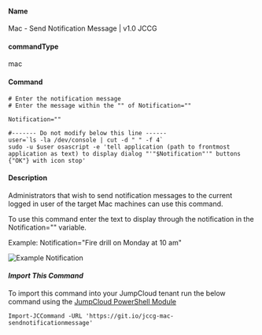 #### Name

Mac - Send Notification Message | v1.0 JCCG 

#### commandType

mac

#### Command

```
# Enter the notification message
# Enter the message within the "" of Notification=""

Notification=""

#------- Do not modify below this line ------
user=`ls -la /dev/console | cut -d " " -f 4`
sudo -u $user osascript -e 'tell application (path to frontmost application as text) to display dialog "'"$Notification"'" buttons {"OK"} with icon stop'
```

#### Description

Administrators that wish to send notification messages to the current logged in user of the target Mac machines can use this command. 

To use this command enter the text to display through the notification in the Notification="" variable.

Example: Notification="Fire drill on Monday at 10 am"

![Example Notification](https://github.com/TheJumpCloud/support/blob/master/PowerShell/JumpCloud%20Commands%20Gallery/Files/Notification%20Example.png?raw=true)


#### *Import This Command*

To import this command into your JumpCloud tenant run the below command using the [JumpCloud PowerShell Module](https://github.com/TheJumpCloud/support/wiki/Installing-the-JumpCloud-PowerShell-Module)

```
Import-JCCommand -URL 'https://git.io/jccg-mac-sendnotificationmessage'
```
